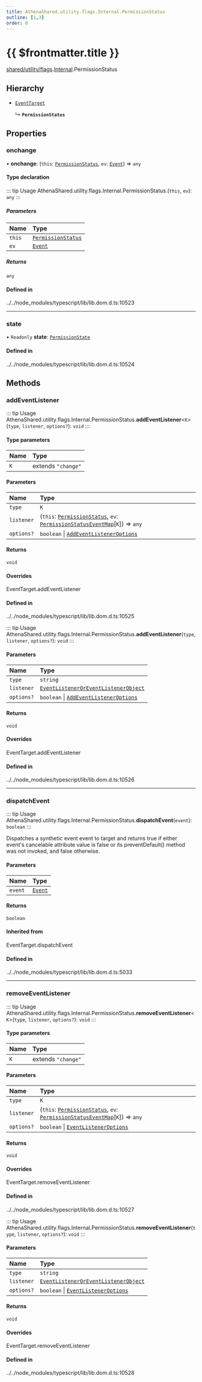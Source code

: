 ```yaml
---
title: AthenaShared.utility.flags.Internal.PermissionStatus
outline: [1,3]
order: 0
---
```


# {{ $frontmatter.title }}


[shared/utility/flags](../modules/shared_utility_flags.md).[Internal](../modules/shared_utility_flags_Internal.md).PermissionStatus

## Hierarchy

- [`EventTarget`](../modules/shared_utility_flags_Internal.md#EventTarget)

  ↳ **`PermissionStatus`**

## Properties

### onchange

• **onchange**: (`this`: [`PermissionStatus`](../modules/shared_utility_flags_Internal.md#PermissionStatus), `ev`: [`Event`](../modules/shared_utility_flags_Internal.md#Event)) => `any`

#### Type declaration

::: tip Usage
AthenaShared.utility.flags.Internal.PermissionStatus.(`this`, `ev`): `any`
:::

##### Parameters

| Name | Type |
| :------ | :------ |
| `this` | [`PermissionStatus`](../modules/shared_utility_flags_Internal.md#PermissionStatus) |
| `ev` | [`Event`](../modules/shared_utility_flags_Internal.md#Event) |

##### Returns

`any`

#### Defined in

../../node_modules/typescript/lib/lib.dom.d.ts:10523

___

### state

• `Readonly` **state**: [`PermissionState`](../modules/shared_utility_flags_Internal.md#PermissionState)

#### Defined in

../../node_modules/typescript/lib/lib.dom.d.ts:10524

## Methods

### addEventListener

::: tip Usage
AthenaShared.utility.flags.Internal.PermissionStatus.**addEventListener**<`K`\>(`type`, `listener`, `options?`): `void`
:::

#### Type parameters

| Name | Type |
| :------ | :------ |
| `K` | extends ``"change"`` |

#### Parameters

| Name | Type |
| :------ | :------ |
| `type` | `K` |
| `listener` | (`this`: [`PermissionStatus`](../modules/shared_utility_flags_Internal.md#PermissionStatus), `ev`: [`PermissionStatusEventMap`](shared_utility_flags_Internal_PermissionStatusEventMap.md)[`K`]) => `any` |
| `options?` | `boolean` \| [`AddEventListenerOptions`](shared_utility_flags_Internal_AddEventListenerOptions.md) |

#### Returns

`void`

#### Overrides

EventTarget.addEventListener

#### Defined in

../../node_modules/typescript/lib/lib.dom.d.ts:10525

::: tip Usage
AthenaShared.utility.flags.Internal.PermissionStatus.**addEventListener**(`type`, `listener`, `options?`): `void`
:::

#### Parameters

| Name | Type |
| :------ | :------ |
| `type` | `string` |
| `listener` | [`EventListenerOrEventListenerObject`](../modules/shared_utility_flags_Internal.md#EventListenerOrEventListenerObject) |
| `options?` | `boolean` \| [`AddEventListenerOptions`](shared_utility_flags_Internal_AddEventListenerOptions.md) |

#### Returns

`void`

#### Overrides

EventTarget.addEventListener

#### Defined in

../../node_modules/typescript/lib/lib.dom.d.ts:10526

___

### dispatchEvent

::: tip Usage
AthenaShared.utility.flags.Internal.PermissionStatus.**dispatchEvent**(`event`): `boolean`
:::

Dispatches a synthetic event event to target and returns true if either event's cancelable attribute value is false or its preventDefault() method was not invoked, and false otherwise.

#### Parameters

| Name | Type |
| :------ | :------ |
| `event` | [`Event`](../modules/shared_utility_flags_Internal.md#Event) |

#### Returns

`boolean`

#### Inherited from

EventTarget.dispatchEvent

#### Defined in

../../node_modules/typescript/lib/lib.dom.d.ts:5033

___

### removeEventListener

::: tip Usage
AthenaShared.utility.flags.Internal.PermissionStatus.**removeEventListener**<`K`\>(`type`, `listener`, `options?`): `void`
:::

#### Type parameters

| Name | Type |
| :------ | :------ |
| `K` | extends ``"change"`` |

#### Parameters

| Name | Type |
| :------ | :------ |
| `type` | `K` |
| `listener` | (`this`: [`PermissionStatus`](../modules/shared_utility_flags_Internal.md#PermissionStatus), `ev`: [`PermissionStatusEventMap`](shared_utility_flags_Internal_PermissionStatusEventMap.md)[`K`]) => `any` |
| `options?` | `boolean` \| [`EventListenerOptions`](shared_utility_flags_Internal_EventListenerOptions.md) |

#### Returns

`void`

#### Overrides

EventTarget.removeEventListener

#### Defined in

../../node_modules/typescript/lib/lib.dom.d.ts:10527

::: tip Usage
AthenaShared.utility.flags.Internal.PermissionStatus.**removeEventListener**(`type`, `listener`, `options?`): `void`
:::

#### Parameters

| Name | Type |
| :------ | :------ |
| `type` | `string` |
| `listener` | [`EventListenerOrEventListenerObject`](../modules/shared_utility_flags_Internal.md#EventListenerOrEventListenerObject) |
| `options?` | `boolean` \| [`EventListenerOptions`](shared_utility_flags_Internal_EventListenerOptions.md) |

#### Returns

`void`

#### Overrides

EventTarget.removeEventListener

#### Defined in

../../node_modules/typescript/lib/lib.dom.d.ts:10528
